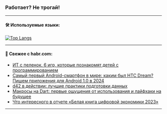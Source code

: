 ### Работает? Не трогай!

---
<!--
#### 🛠️ Technical stack:

![Java](https://img.shields.io/badge/Java-informational?logo=Oracle&style=flat&logoColor=white&color=FF4500)
![Kotlin](https://img.shields.io/badge/Kotlin-informational?logo=Kotlin&style=flat&logoColor=white&color=774D97)
![TS](https://img.shields.io/badge/TypeScript-informational?logo=typeScript&style=flat&logoColor=black&color=017acc)
![Python](https://img.shields.io/badge/Python-informational?logo=Python&style=flat&logoColor=black&color=ffdd54) <br>
![Spring](https://img.shields.io/badge/Spring-informational?logo=Spring&style=flat&logoColor=white&color=6DB33F) 
![SpringBoot](https://img.shields.io/badge/SpringBoot-informational?logo=SpringBoot&style=flat&logoColor=white&color=6DB33F)
![Nest](https://img.shields.io/badge/NestJS-informational?logo=NestJS&style=flat&logoColor=white&color=E0234E) 
![NodeJS](https://img.shields.io/badge/NodeJS-informational?logo=node.js&style=flat&logoColor=white&color=70A760)<br>
![PostgreSQL](https://img.shields.io/badge/PostgreSQL-informational?logo=PostgreSQL&style=flat&logoColor=white&color=DAA520)
![MongoDB](https://img.shields.io/badge/MongoDB-informational?logo=MongoDB&style=flat&logoColor=white&color=870000)
![Apache](https://img.shields.io/badge/Apache-informational?logo=apache&style=flat&logoColor=white&color=f74e28)

___ 
-->

#### 🛠️ Используемые языки:

[![Top Langs](https://github-readme-stats-u2qms2cxw-advtsettinggmailcoms-projects.vercel.app/api/top-langs/?username=zloylis&langs_count=10&hide_title=true&title_color=e6edf3&size_weight=0.5&count_weight=0.5&layout=compact&hide_progress=true&hide_border=true&theme=dracula)](https://github.com/zloylis)

<!---


####  :octocat:&nbsp;&nbsp; Статистика:

![GitHub stats](https://github-readme-stats-u2qms2cxw-advtsettinggmailcoms-projects.vercel.app/api?username=zloylis&show_icons=true&hide_border=true&theme=dracula&title_color=e6edf3&include_all_commits=true&count_private=true&hide_rank=false&hide_title=true&rank_icon=github)
-->
---

#### 💬 Свежее с habr.com:

<!-- BLOG-POST-LIST:START -->
- [ИТ с пеленок. 6 игр, которые познакомят детей с программированием](https://habr.com/ru/companies/ru_mts/articles/829684/?utm_source=habrahabr&utm_medium=rss&utm_campaign=829684)
- [Самый первый Android-смартфон в мире: каким был HTC Dream? Пишем приложения для Android 1.0 в 2024](https://habr.com/ru/companies/timeweb/articles/829416/?utm_source=habrahabr&utm_medium=rss&utm_campaign=829416)
- [d42 в действии: лучшие практики подготовки данных](https://habr.com/ru/companies/2gis/articles/827584/?utm_source=habrahabr&utm_medium=rss&utm_campaign=827584)
- [Макросы на Dart: первые ощущения от использования и лайфхаки на будущее](https://habr.com/ru/articles/829560/?utm_source=habrahabr&utm_medium=rss&utm_campaign=829560)
- [Что интересного в отчете «Белая книга цифровой экономики 2023»](https://habr.com/ru/companies/rshb/articles/829034/?utm_source=habrahabr&utm_medium=rss&utm_campaign=829034)
<!-- BLOG-POST-LIST:END -->

---
